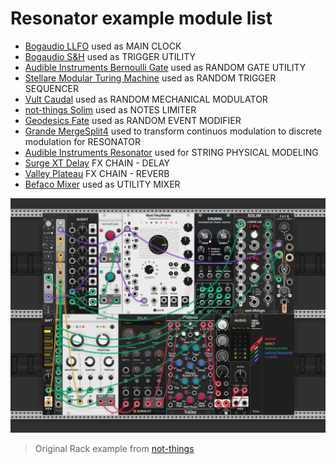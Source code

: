 # Resonator example module list

- [Bogaudio LLFO](https://library.vcvrack.com/Bogaudio/Bogaudio-LLFO) used as MAIN CLOCK
- [Bogaudio S&H](https://library.vcvrack.com/Bogaudio/Bogaudio-SampleHold) used as TRIGGER UTILITY
- [Audible Instruments Bernoulli Gate](https://library.vcvrack.com/AudibleInstruments/Branches) used as RANDOM GATE UTILITY
- [Stellare Modular Turing Machine](https://library.vcvrack.com/StellareModular/TuringMachine) used as RANDOM TRIGGER SEQUENCER
- [Vult Caudal](https://library.vcvrack.com/VultModulesFree/Caudal) used as RANDOM MECHANICAL MODULATOR
- [not-things Solim](https://library.vcvrack.com/not-things/solim) used as NOTES LIMITER
- [Geodesics Fate](https://library.vcvrack.com/Geodesics/Fate) used as RANDOM EVENT MODIFIER
- [Grande MergeSplit4](https://library.vcvrack.com/GrandeModular/MergeSplit4) used to transform continuos modulation to discrete modulation for RESONATOR
- [Audible Instruments Resonator](https://library.vcvrack.com/AudibleInstruments/Rings) used for STRING PHYSICAL MODELING
- [Surge XT Delay](https://library.vcvrack.com/SurgeXTRack/SurgeXTDelay) FX CHAIN - DELAY
- [Valley Plateau](https://library.vcvrack.com/Valley/Plateau) FX CHAIN - REVERB
- [Befaco Mixer](https://library.vcvrack.com/Befaco/Mixer2) used as UTILITY MIXER

![Resonator example rack](https://raw.githubusercontent.com/d3cod3/CreativeCoding_Workshop/refs/heads/main/VCVRack/Resonator_example_rack.png)


> Original Rack example from [not-things](https://www.youtube.com/channel/UCjYto0qE0M2n7QDvjoPgf_A)